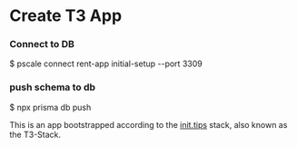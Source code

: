 # Create T3 App


### Connect to DB
$ pscale connect rent-app initial-setup --port 3309
### push schema to db
$ npx prisma db push

This is an app bootstrapped according to the [init.tips](https://init.tips) stack, also known as the T3-Stack.
